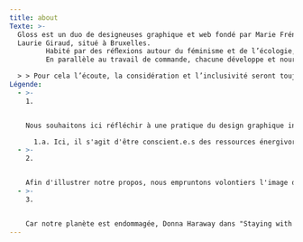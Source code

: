 ```yaml
---
title: about
Texte: >-
  Gloss est un duo de designeuses graphique et web fondé par Marie Frénois  et
  Laurie Giraud, situé à Bruxelles. 
         Habité par des réﬂexions autour du féminisme et de l’écologie, Gloss travaille à un empathic graphic design(1) et fabrique des objets-contenants prenant la forme de médias imprimés comme numériques  ;  identités visuelles, éditions, afﬁches, sites web… Gloss fait groupe en rassemblant différentes habilités, compétences et outils aﬁn de répondre au mieux aux attentes de chaque projet. 
         En parallèle au travail de commande, chacune développe et nourrit une activité singulière: chercheuse, artiste, collectionneuse, cueilleuse comme autant de façons de vivre ensemble au monde, d’entrer en réaction(3) et d’appréhender notre époque. 

  > > Pour cela l’écoute, la considération et l’inclusivité seront toujours reines dans une tentative de connexion complice avec notre environnement proche.
Légende:
  - >-
    1.


    Nous souhaitons ici réfléchir à une pratique du design graphique inclusive, interrogeant les pouvoirs de domination et les discriminations systémiques en place, pour tenter de "rendre les histoires faibles plus fortes et les histoires fortes plus faibles", comme le déclare Donna Haraway dans "Story Telling for Earthy Survival" (Terranova, F. (2016) Donna Haraway : Story Telling for Earthly Survival (43:20 - 43:23 mm). Spectre Productions, Atelier Graphoui). Il s'agit ici de prendre soin du monde; humain-x-e, non-humain-x-es, animaux, insectes, minéraux ou phénomènes climatiques… et réfléchir à une pratique du design graphique soucieuse (attentive) et en réaction. Penser un site web de façon plus écologique dans sa structure et son contenu(1.a.), créer des glyphes inclusives, (être/entrer en) médiation et (en) contact intime avec notre environnement local sont tant de tentatives pour construire un monde plus optimiste et joyeux.

      1.a. Ici, il s'agit d'être conscient.e.s des ressources énergivores qu'utilise le numérique, en commençant par repenser outils, structures et contenus comme une tentative de réponse à une question simple mais radicale : qu’est-ce qui est nécessaire, essentiel et qu’est-ce qui peut être sacrifié ?
  - >-
    2.


    Afin d'illustrer notre propos, nous empruntons volontiers l'image du contenant amenée par l'autrice féministe Ursula K. Le Guin dans la "théorie de la fiction panier" (Le Guin, U. K., ( traduction ) Bonheur, J., (2018). La théorie de la fiction-panier. ( p. 1—4 ). Le Partage. [http://partage-le.com/2018/01/8645](https://www.partage-le.com/2018/01/8645) (deadLINK) ). Dans cet essai, Le Guin revient sur une certaine origine de l'humanité en proposant un autre point de vue que celui qui nous a toujours été raconté. Elle choisit d'envisager le contenant; le panier, le filet, le tissus, le bol… comme premier objet culturel, en place de l'objet pointu et tranchant - l'épée, le couteau - qui sert à conquérir par la violence, à créer des récits héroïques. «Le premier équipement culturel a probablement été un récipient.». Ce glissement nous permet de nous questionner sur ce qui nous rend humain-x-e et considérer les mythes et histoires qui fondent notre humanité. Le panier sert alors de métaphore pour envisager des narrations qui embrassent le multiple et qui mettent en place de nouveaux mode d'attention. "Fabriquer des objets-contenants" est pour nous une manière d'habiter cette philosophie, en prenant en compte le but même du design graphique : produire des formes qui portent un contenu tout en étant attentif·ve·s aux pouvoirs de ces dispositifs.
  - >-
    3. 


    Car notre planète est endommagée, Donna Haraway dans "Staying with the trouble" (Haraway, D., Staying with the Trouble: Making Kin in the Chthulucene. (2016). Duke University Press Books.) nous invite à prendre en compte cet état et à habiter la Terre avec une faculté de réponse et de réaction (Ce qu'elle nomme response-ability). Ne pas fermer les yeux sur nos problématiques actuelles, mais vivre avec, penser et agir sur celles-ci. Une position complexe de laquelle émerge une faculté créatrice. Semer et susciter le trouble pour qu’adviennent des réponses nouvelles, différentes et puissantes : et aussi pour nous rendre tout simplement capables de réponse, ici et maintenant, alors même que cette capacité est mise à mal: il est temps de chercher à construire des réparations partielles.
---
```

